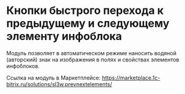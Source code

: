 # Кнопки быстрого перехода к предыдущему и следующему элементу инфоблока

Модуль позволяет в автоматическом режиме наносить водяной (авторский) знак на изображения в полях и свойствах элементов инфоблоков.

Ссылка на модуль в Маркетплейсе: https://marketplace.1c-bitrix.ru/solutions/sl3w.prevnextelements/
